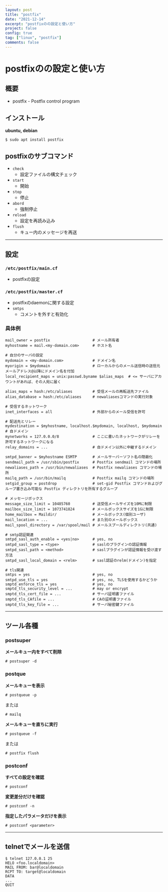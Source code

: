 ```yaml
---
layout: post
title: "postfix"
date: "2021-12-14"
excerpt: "postfixのの設定と使い方"
project: false
config: true
tag: ["linux", "postfix"]
comments: false
---
```


# postfixのの設定と使い方

## 概要
 - postfix - Postfix control program

## インストール

**ubuntu, debian**  
```console
$ sudo apt install postfix
```

## postfixのサブコマンド
 - `check`
   - 設定ファイルの構文チェック
 - `start`
   - 開始
 - `stop`
   - 停止
 - `abord`
   - 強制停止
 - `reload`
   - 設定を再読み込み
 - `flush`
   - キュー内のメッセージを再送

---

## 設定

### `/etc/postfix/main.cf`
 - postfixの設定

### `/etc/postfix/master.cf` 
 - postfixのdaemonに関する設定
 - `smtps`
   - コメントを外すと有効化

### 具体例

```config
mail_owner = postfix                   # メール所有者
myhostname = mail.<my-domain.com>      # ホスト名

# 自分のサーバの設定
mydomain = <my-domain.com>             # ドメイン名
myorigin = $mydomain                   # ローカルからのメール送信時の送信元メールアドレス@以降にドメイン名を付加
local_recipient_maps = unix:passwd.byname $alias_maps  # <= サーバにアカウントがあれば、その人宛に届く

alias_maps = hash:/etc/aliases         # 受信メールの再転送先ファイル
alias_database = hash:/etc/aliases     # newaliasesコマンドの実行対象

# 受信するネットワーク
inet_interfaces = all                  # 外部からのメール受信を許可

# 配送先とリレー
mydestination = $myhostname, localhost.$mydomain, localhost, $mydomain  # 自ドメイン
mynetworks = 127.0.0.0/8               # ここに書いたネットワークがリレーを許可するネットワークになる
relay_domains = ...                    # 自ドメイン以外に中継するドメイン

smtpd_banner = $myhostname ESMTP       # メールサーバーソフト名の隠蔽化
sendmail_path = /usr/sbin/postfix      # Postfix sendmail コマンドの場所
newaliases_path = /usr/bin/newaliases  # Postfix newaliases コマンドの場所
mailq_path = /usr/bin/mailq            # Postfix mailq コマンドの場所
setgid_group = postdrop                # set-gid Postfix コマンドおよびグループ書き込み可能な Postfix ディレクトリを所有するグループ

# メッセージボックス
message_size_limit = 10485760          # 送受信メールサイズを10Mに制限
mailbox_size_limit = 1073741824        # メールボックスサイズを1Gに制限
home_mailbox = Maildir/                # メールボックス(個別ユーザ)
mail_location = ...                    # また別のメールボックス
mail_spool_directory = /var/spool/mail # メールスプールディレクトリ(共通)

# smtp認証関連
smtpd_sasl_auth_enable = <yes|no>	   # yes, no
smtpd_sasl_type = <type>		       # saslのプラグインの認証情報
smtpd_sasl_path = <method>             # saslプラグインが認証情報を受け渡す方法
smtpd_sasl_local_domain = <relm>       # sasl認証のrelm(ドメイン)を指定　

# tls関連
smtps = yes                            # yes, no
smtpd_use_tls = yes                    # yes, no, TLSを使用するかどうか
smptd_enforce_tls = yes                # yes, no
smptd_tls_security_level = ...         # may or encrypt
smptd_tls_cert_file = ...              # サーバ証明書ファイル
smptd_tls_CAfile = ...                 # CAの証明書ファイル
smptd_tls_key_file = ...               # サーバ秘密鍵ファイル
```

---

## ツール各種

### postsuper

**メールキュー内をすべて削除**  
```console
# postsuper -d
```

### postque
**メールキューを表示**  
```console
# postqueue -p
```
または
```console
# mailq
```

**メールキューを直ちに実行**  
```console
# postqueue -f
```
または
```console
# postfix flush
```

### postconf

**すべての設定を確認**  
```console
# postconf
```
 
**変更差分だけを確認**  
```console
# postconf -n
```

**指定したパラメータだけを表示**  
```console
# postconf <parameter>
```

---

## telnetでメールを送信

```config
$ telnet 127.0.0.1 25
HELO <foo.localdomain>
MAIL FROM: bar@localdomain
RCPT TO: target@localdomain
DATA
...
QUIT
```
